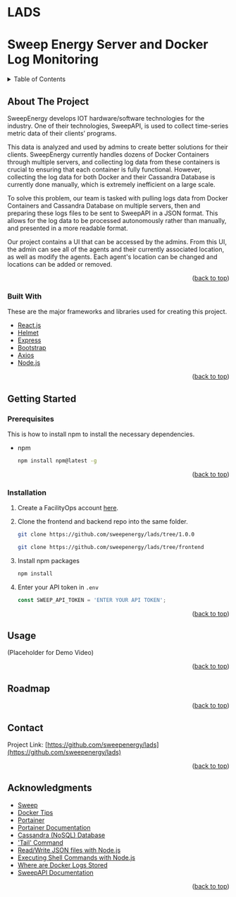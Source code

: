 # LADS
# Sweep Energy Server and Docker Log Monitoring

<!-- TABLE OF CONTENTS -->
<details>
  <summary>Table of Contents</summary>
  <ol>
    <li>
      <a href="#about-the-project">About The Project</a>
      <ul>
        <li><a href="#built-with">Built With</a></li>
      </ul>
    </li>
    <li>
      <a href="#getting-started">Getting Started</a>
      <ul>
        <li><a href="#prerequisites">Prerequisites</a></li>
        <li><a href="#installation">Installation</a></li>
      </ul>
    </li>
    <li><a href="#usage">Usage</a></li>
    <li><a href="#roadmap">Roadmap</a></li>
    <li><a href="#contact">Contact</a></li>
    <li><a href="#acknowledgments">Acknowledgments</a></li>
  </ol>
</details>



<!-- ABOUT THE PROJECT -->
## About The Project
SweepEnergy develops IOT hardware/software technologies for the industry. One of their technologies, SweepAPI, is used to collect time-series metric data of their clients’ programs. 

This data is analyzed and used by admins to create better solutions for their clients. SweepEnergy currently handles dozens of Docker Containers through multiple servers, and collecting log data from these containers is crucial to ensuring that each container is fully functional. However, collecting the log data for both Docker and their Cassandra Database is currently done manually, which is extremely inefficient on a large scale. 

To solve this problem, our team is tasked with pulling logs data from Docker Containers and Cassandra Database on multiple servers, then and preparing these logs files to be sent to SweepAPI in a JSON format. This allows for the log data to be processed autonomously rather than manually, and presented in a more readable format.

Our project contains a UI that can be accessed by the admins. From this UI, the admin can see all of the agents and their currently associated location, as well as modify the agents. Each agent's location can be changed and locations can be added or removed.

<p align="right">(<a href="#top">back to top</a>)</p>



### Built With

These are the major frameworks and libraries used for creating this project.

* [React.js](https://reactjs.org/)
* [Helmet](https://helmetjs.github.io/)
* [Express](https://expressjs.com/)
* [Bootstrap](https://getbootstrap.com)
* [Axios](https://github.com/axios/axios)
* [Node.js](https://nodejs.org/en/)

<p align="right">(<a href="#top">back to top</a>)</p>



<!-- GETTING STARTED -->
## Getting Started

### Prerequisites

This is how to install npm to install the necessary dependencies.
* npm
  ```sh
  npm install npm@latest -g
  ```

<p align="right">(<a href="#top">back to top</a>)</p>

### Installation

1. Create a FacilityOps account [here](https://app.facility-ops.com/login).
2. Clone the frontend and backend repo into the same folder.
   ```sh
   git clone https://github.com/sweepenergy/lads/tree/1.0.0
   ```
   
   ```sh
   git clone https://github.com/sweepenergy/lads/tree/frontend
   ```
3. Install npm packages
   ```sh
   npm install
   ```
4. Enter your API token in `.env`
   ```js
   const SWEEP_API_TOKEN = 'ENTER YOUR API TOKEN';
   ```

<p align="right">(<a href="#top">back to top</a>)</p>



<!-- USAGE EXAMPLES -->
## Usage

(Placeholder for Demo Video)

<p align="right">(<a href="#top">back to top</a>)</p>

<!-- ROADMAP -->
## Roadmap

<p align="right">(<a href="#top">back to top</a>)</p>

<!-- CONTACT -->
## Contact

Project Link: [https://github.com/sweepenergy/lads](https://github.com/sweepenergy/lads)

<p align="right">(<a href="#top">back to top</a>)</p>

<!-- ACKNOWLEDGMENTS -->
## Acknowledgments

* [Sweep](https://sweep-ai.com/)
* [Docker Tips](https://betterprogramming.pub/about-var-run-docker-sock-3bfd276e12fd)
* [Portainer](https://www.portainer.io/)
* [Portainer Documentation](https://docs.portainer.io/v/ce-2.9/api/examples)
* [Cassandra (NoSQL) Database](https://www.geeksforgeeks.org/cassandra-nosql-database/)
* ['Tail' Command](https://blog.robertelder.org/intro-to-tail-command/)
* [Read/Write JSON files with Node.js](https://medium.com/@osiolabs/read-write-json-files-with-node-js-92d03cc82824)
* [Executing Shell Commands with Node.js](https://stackabuse.com/executing-shell-commands-with-node-js/)
* [Where are Docker Logs Stored](https://sematext.com/blog/docker-logs-location/)
* [SweepAPI Documentation](https://docs.sweepapi.com/)

<p align="right">(<a href="#top">back to top</a>)</p>
